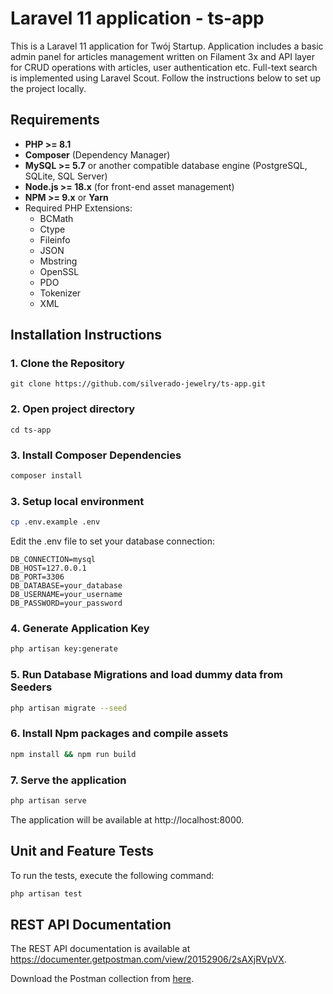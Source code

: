 # Laravel 11 application - ts-app

This is a Laravel 11 application for Twój Startup. 
Application includes a basic admin panel for articles management written on Filament 3x and API layer for CRUD operations with articles, user authentication etc.
Full-text search is implemented using Laravel Scout.
Follow the instructions below to set up the project locally.

## Requirements

- **PHP >= 8.1**
- **Composer** (Dependency Manager)
- **MySQL >= 5.7** or another compatible database engine (PostgreSQL, SQLite, SQL Server)
- **Node.js >= 18.x** (for front-end asset management)
- **NPM >= 9.x** or **Yarn**
- Required PHP Extensions:
    - BCMath
    - Ctype
    - Fileinfo
    - JSON
    - Mbstring
    - OpenSSL
    - PDO
    - Tokenizer
    - XML

## Installation Instructions

### 1. Clone the Repository

```
git clone https://github.com/silverado-jewelry/ts-app.git
```

### 2. Open project directory
```
cd ts-app
```

### 3. Install Composer Dependencies

```bash
composer install
```

### 3. Setup local environment

```bash
cp .env.example .env
```
Edit the .env file to set your database connection:
    
```
DB_CONNECTION=mysql
DB_HOST=127.0.0.1
DB_PORT=3306
DB_DATABASE=your_database
DB_USERNAME=your_username
DB_PASSWORD=your_password
```

### 4. Generate Application Key

```bash
php artisan key:generate
```

### 5. Run Database Migrations and load dummy data from Seeders

```bash
php artisan migrate --seed
```

### 6. Install Npm packages and compile assets

```bash
npm install && npm run build
```

### 7. Serve the application

```bash
php artisan serve
```

The application will be available at http://localhost:8000.

## Unit and Feature Tests

To run the tests, execute the following command:

```bash
php artisan test
```

## REST API Documentation

The REST API documentation is available at https://documenter.getpostman.com/view/20152906/2sAXjRVpVX.

Download the Postman collection from [here](https://www.postman.com/abamka/workspace/public/collection/20152906-c1883a9c-30f7-462b-9b07-5ee221f74e59?action=share&creator=20152906).